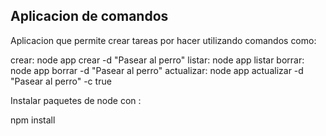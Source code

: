 ## Aplicacion de comandos
 Aplicacion que permite crear tareas por hacer utilizando comandos como:

 crear: node app crear -d "Pasear al perro"
 listar: node app listar
 borrar: node app borrar -d  "Pasear al perro"
 actualizar:  node app actualizar -d  "Pasear al perro" -c true

Instalar paquetes de node con :

npm install